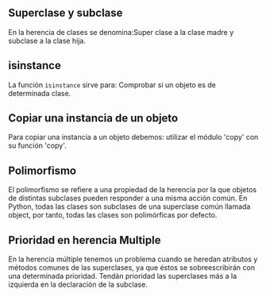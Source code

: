 ## Superclase y subclase
En la herencia de clases se denomina:Super clase a la clase madre y subclase a la clase hija.

## isinstance
La función `isinstance` sirve para: Comprobar si un objeto es de determinada clase.

## Copiar una instancia de un objeto
Para copiar una instancia a un objeto debemos: utilizar el módulo 'copy' con su función 'copy'.

## Polimorfismo
El polimorfismo se refiere a una propiedad de la herencia por la que objetos de distintas subclases pueden responder a una misma acción común. En Python, todas las clases son subclases de una superclase común llamada object, por tanto, todas las clases son polimórficas por defecto.

## Prioridad en herencia Multiple
En la herencia múltiple tenemos un problema cuando se heredan atributos y métodos comunes de las superclases, ya que éstos se sobreescribirán con una determinada prioridad. Tendán prioridad las superclases más a la izquierda en la declaración de la subclase. 



